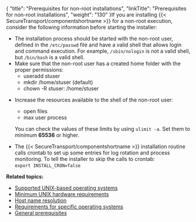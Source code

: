 {
    "title": "Prerequisites for non-root installations",
    "linkTitle": "Prerequisites for non-root installations",
    "weight": "130"
}If you are installing {{< SecureTransport/componentshortname  >}} for a non-root execution, consider the following information before starting the installer:

-   The installation process should be started with the non-root user, defined in the `/etc/passwd` file and have a valid shell that allows login and command execution. For example, `/sbin/nologin` is not a valid shell, but `/bin/bash` is a valid shell.
-   Мake sure that the non-root user has a created home folder with the proper permissions:
    -   useradd stuser
    -   mkdir /home/stuser (default)
    -   chown -R stuser: /home/stuser

<!-- -->

-   Increase the resources available to the shell of the non-root user:
    -   open files
    -   max user process

      
    You can check the values of these limits by using `ulimit -a`. Set them to minimum **65536** or higher.

<!-- -->

-   The {{< SecureTransport/componentshortname >}} installation routine calls crontab to set up some entries for log rotation and process monitoring. To tell the installer to skip the calls to crontab:  
    `export INSTALL_CRON=false`

**Related topics:**

-   <a href="" class="MCXref xref">Supported UNIX-based operating systems</a>
-   <a href="" class="MCXref xref">Minimum UNIX hardware requirements</a>
-   <a href="" class="MCXref xref">Host name resolution</a>
-   <a href="../requirements_for_specific_operating_systems" class="MCXref xref">Requirements for specific operating systems</a>
-   <a href="" class="MCXref xref">General prerequisites</a>
